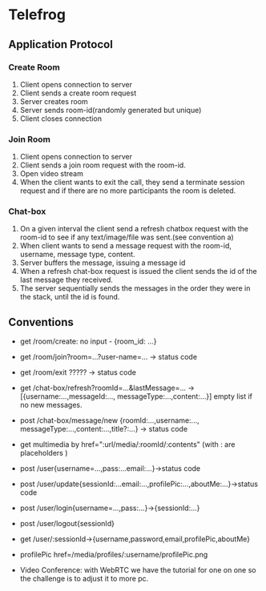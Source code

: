 ﻿# Telefrog

## Application Protocol

### Create Room

1. Client opens connection to server
2. Client sends a create room request
3. Server creates room
4. Server sends room-id(randomly generated but unique)
5. Client closes connection

### Join Room

1. Client opens connection to server
2. Client sends a join room request with the room-id.
3. Open video stream
4. When the client wants to exit the call, they send a terminate session request and if there are no more participants
   the room is deleted.

### Chat-box

1. On a given interval the client send a refresh chatbox request with the room-id to see if any text/image/file was
   sent.(see convention a)
2. When client wants to send a message request with the room-id, username, message type, content.
3. Server buffers the message, issuing a message id
4. When a refresh chat-box request is issued the client sends the id of the last message they received.
5. The server sequentially sends the messages in the order they were in the stack, until the id is found.

## Conventions

- get /room/create: no input - {room_id: ...}


- get /room/join?room=...?user-name=... -> status code


- get /room/exit ????? -> status code


- get /chat-box/refresh?roomId=...&lastMessage=... ->[{username:...,messageId:..., messageType:...,content:...}] empty
  list if no new messages.


- post /chat-box/message/new {roomId:...,username:..., messageType:...,content:...,title?:...} -> status code


- get multimedia by href=":url/media/:roomId/:contents" (with : are placeholders )


- post /user{username=...,pass:...email:...}->status code


- post /user/update{sessionId:...email:...,profilePic:...,aboutMe:...}->status code


- post /user/login{username=...,pass:...}->{sessionId:...}

- post /user/logout{sessionId}


- get /user/:sessionId->{username,password,email,profilePic,aboutMe}

- profilePic href=/media/profiles/:username/profilePic.png


- Video Conference: with WebRTC we have the tutorial for one on one so the challenge is to adjust it to more pc.

